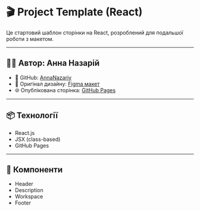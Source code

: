 # 🎬 Project Template (React)

Це стартовий шаблон сторінки на React, розроблений для подальшої роботи з макетом.

---

## 👩‍💻 Автор: Анна Назарій

- 🔗 GitHub: [AnnaNazariy](https://github.com/AnnaNazariy)
- 🎨 Оригінал дизайну: [Figma макет](https://www.figma.com/community/file/1270537961592590050)
- 🌐 Опублікована сторінка: [GitHub Pages](https://annanazariy.github.io/project-template)

---

## 📦 Технології

- React.js
- JSX (class-based)
- GitHub Pages

---

## 🧩 Компоненти

- Header
- Description
- Workspace
- Footer
